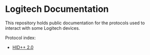 # Logitech Documentation

This repository holds public documentation for the protocols used to interact with some Logitech devices.

Protocol index:
  - [HID++ 2.0](hidpp20)
